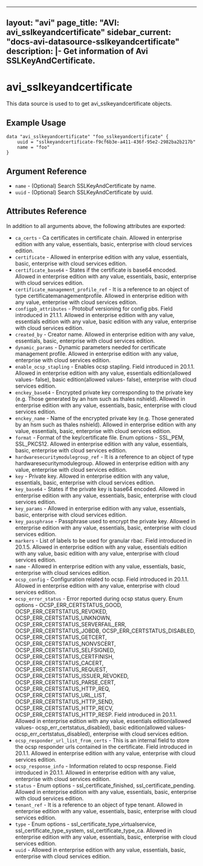 <!--
    Copyright 2021 VMware, Inc.
    SPDX-License-Identifier: Mozilla Public License 2.0
-->
---
layout: "avi"
page_title: "AVI: avi_sslkeyandcertificate"
sidebar_current: "docs-avi-datasource-sslkeyandcertificate"
description: |-
  Get information of Avi SSLKeyAndCertificate.
---

# avi_sslkeyandcertificate

This data source is used to to get avi_sslkeyandcertificate objects.

## Example Usage

```hcl
data "avi_sslkeyandcertificate" "foo_sslkeyandcertificate" {
    uuid = "sslkeyandcertificate-f9cf6b3e-a411-436f-95e2-2982ba2b217b"
    name = "foo"
}
```

## Argument Reference

* `name` - (Optional) Search SSLKeyAndCertificate by name.
* `uuid` - (Optional) Search SSLKeyAndCertificate by uuid.

## Attributes Reference

In addition to all arguments above, the following attributes are exported:

* `ca_certs` - Ca certificates in certificate chain. Allowed in enterprise edition with any value, essentials, basic, enterprise with cloud services edition.
* `certificate` - Allowed in enterprise edition with any value, essentials, basic, enterprise with cloud services edition.
* `certificate_base64` - States if the certificate is base64 encoded. Allowed in enterprise edition with any value, essentials, basic, enterprise with cloud services edition.
* `certificate_management_profile_ref` - It is a reference to an object of type certificatemanagementprofile. Allowed in enterprise edition with any value, enterprise with cloud services edition.
* `configpb_attributes` - Protobuf versioning for config pbs. Field introduced in 21.1.1. Allowed in enterprise edition with any value, essentials edition with any value, basic edition with any value, enterprise with cloud services edition.
* `created_by` - Creator name. Allowed in enterprise edition with any value, essentials, basic, enterprise with cloud services edition.
* `dynamic_params` - Dynamic parameters needed for certificate management profile. Allowed in enterprise edition with any value, enterprise with cloud services edition.
* `enable_ocsp_stapling` - Enables ocsp stapling. Field introduced in 20.1.1. Allowed in enterprise edition with any value, essentials edition(allowed values- false), basic edition(allowed values- false), enterprise with cloud services edition.
* `enckey_base64` - Encrypted private key corresponding to the private key (e.g. Those generated by an hsm such as thales nshield). Allowed in enterprise edition with any value, essentials, basic, enterprise with cloud services edition.
* `enckey_name` - Name of the encrypted private key (e.g. Those generated by an hsm such as thales nshield). Allowed in enterprise edition with any value, essentials, basic, enterprise with cloud services edition.
* `format` - Format of the key/certificate file. Enum options - SSL_PEM, SSL_PKCS12. Allowed in enterprise edition with any value, essentials, basic, enterprise with cloud services edition.
* `hardwaresecuritymodulegroup_ref` - It is a reference to an object of type hardwaresecuritymodulegroup. Allowed in enterprise edition with any value, enterprise with cloud services edition.
* `key` - Private key. Allowed in enterprise edition with any value, essentials, basic, enterprise with cloud services edition.
* `key_base64` - States if the private key is base64 encoded. Allowed in enterprise edition with any value, essentials, basic, enterprise with cloud services edition.
* `key_params` - Allowed in enterprise edition with any value, essentials, basic, enterprise with cloud services edition.
* `key_passphrase` - Passphrase used to encrypt the private key. Allowed in enterprise edition with any value, essentials, basic, enterprise with cloud services edition.
* `markers` - List of labels to be used for granular rbac. Field introduced in 20.1.5. Allowed in enterprise edition with any value, essentials edition with any value, basic edition with any value, enterprise with cloud services edition.
* `name` - Allowed in enterprise edition with any value, essentials, basic, enterprise with cloud services edition.
* `ocsp_config` - Configuration related to ocsp. Field introduced in 20.1.1. Allowed in enterprise edition with any value, enterprise with cloud services edition.
* `ocsp_error_status` - Error reported during ocsp status query. Enum options - OCSP_ERR_CERTSTATUS_GOOD, OCSP_ERR_CERTSTATUS_REVOKED, OCSP_ERR_CERTSTATUS_UNKNOWN, OCSP_ERR_CERTSTATUS_SERVERFAIL_ERR, OCSP_ERR_CERTSTATUS_JOBDB, OCSP_ERR_CERTSTATUS_DISABLED, OCSP_ERR_CERTSTATUS_GETCERT, OCSP_ERR_CERTSTATUS_NONVSCERT, OCSP_ERR_CERTSTATUS_SELFSIGNED, OCSP_ERR_CERTSTATUS_CERTFINISH, OCSP_ERR_CERTSTATUS_CACERT, OCSP_ERR_CERTSTATUS_REQUEST, OCSP_ERR_CERTSTATUS_ISSUER_REVOKED, OCSP_ERR_CERTSTATUS_PARSE_CERT, OCSP_ERR_CERTSTATUS_HTTP_REQ, OCSP_ERR_CERTSTATUS_URL_LIST, OCSP_ERR_CERTSTATUS_HTTP_SEND, OCSP_ERR_CERTSTATUS_HTTP_RECV, OCSP_ERR_CERTSTATUS_HTTP_RESP. Field introduced in 20.1.1. Allowed in enterprise edition with any value, essentials edition(allowed values- ocsp_err_certstatus_disabled), basic edition(allowed values- ocsp_err_certstatus_disabled), enterprise with cloud services edition.
* `ocsp_responder_url_list_from_certs` - This is an internal field to store the ocsp responder urls contained in the certificate. Field introduced in 20.1.1. Allowed in enterprise edition with any value, enterprise with cloud services edition.
* `ocsp_response_info` - Information related to ocsp response. Field introduced in 20.1.1. Allowed in enterprise edition with any value, enterprise with cloud services edition.
* `status` - Enum options - ssl_certificate_finished, ssl_certificate_pending. Allowed in enterprise edition with any value, essentials, basic, enterprise with cloud services edition.
* `tenant_ref` - It is a reference to an object of type tenant. Allowed in enterprise edition with any value, essentials, basic, enterprise with cloud services edition.
* `type` - Enum options - ssl_certificate_type_virtualservice, ssl_certificate_type_system, ssl_certificate_type_ca. Allowed in enterprise edition with any value, essentials, basic, enterprise with cloud services edition.
* `uuid` - Allowed in enterprise edition with any value, essentials, basic, enterprise with cloud services edition.

